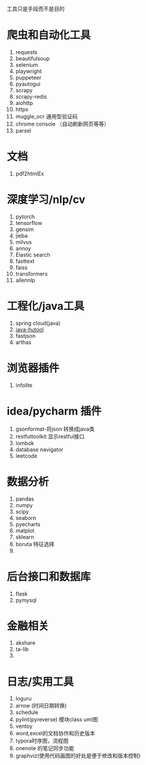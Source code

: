 
工具只是手段而不是目的

# 爬虫和自动化工具

1. requests
1. beautifulsoup
1. selenium
1. playwright
1. puppeteer
1. pyautogui
1. scrapy
1. scrapy-redis
1. aiohttp
1. httpx
1. muggle_ocr 通用型验证码
1. chrome console （自动刷新网页等等）
1. parsel

# 文档

1. pdf2htmlEx

# 深度学习/nlp/cv

1. pytorch
1. tensorflow
1. gensim
1. jieba
1. milvus
1. annoy
1. Elastic search
1. fasttext
1. faiss
1. transformers
1. allennlp

# 工程化/java工具

1. spring cloud(java)
1. [java-hutool](https://www.hutool.cn/)
1. fastjson
1. arthas

# 浏览器插件

1. infolite

# idea/pycharm 插件

1. gsonformat-将json 转换成java类
1. restfultoolkit 显示restful接口
1. lombok
1. database navigator
1. leetcode

# 数据分析

1. pandas
1. numpy
1. scipy
1. seaborn
1. pyecharts
1. matplot
1. sklearn
1. boruta 特征选择
1. 

# 后台接口和数据库

1. flask
1. pymysql

# 金融相关

1. akshare
1. ta-lib
1.

# 日志/实用工具

1. loguru
1. arrow (时间日期转换)
1. schedule
1. pylint(pyreverse) 模块class uml图
1. ventoy
1. word,excel的文档协作和历史版本
1. typora时序图，流程图
1. onenote 的笔记同步功能
1. graphviz(使用代码画图的好处是便于修改和版本控制)
